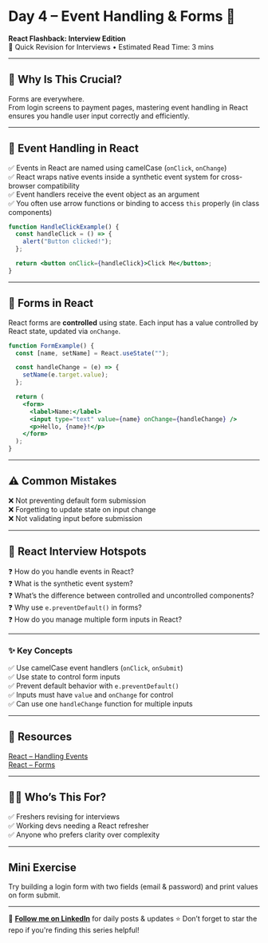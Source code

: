 # Day 4 – Event Handling & Forms 🔄  
**React Flashback: Interview Edition**  
🔁 Quick Revision for Interviews • Estimated Read Time: 3 mins  

---

## 🧠 Why Is This Crucial?

Forms are everywhere.  
From login screens to payment pages, mastering event handling in React ensures you handle user input correctly and efficiently.

---

## 🎯 Event Handling in React

✅ Events in React are named using camelCase (`onClick`, `onChange`)  
✅ React wraps native events inside a synthetic event system for cross-browser compatibility  
✅ Event handlers receive the event object as an argument  
✅ You often use arrow functions or binding to access `this` properly (in class components)  

```jsx
function HandleClickExample() {
  const handleClick = () => {
    alert("Button clicked!");
  };

  return <button onClick={handleClick}>Click Me</button>;
}
````

---

## 📝 Forms in React

React forms are **controlled** using state.
Each input has a value controlled by React state, updated via `onChange`.

```jsx
function FormExample() {
  const [name, setName] = React.useState("");

  const handleChange = (e) => {
    setName(e.target.value);
  };

  return (
    <form>
      <label>Name:</label>
      <input type="text" value={name} onChange={handleChange} />
      <p>Hello, {name}!</p>
    </form>
  );
}
```

---

## ⚠️ Common Mistakes

❌ Not preventing default form submission  
❌ Forgetting to update state on input change  
❌ Not validating input before submission  

---

## 🧠 React Interview Hotspots

❓ How do you handle events in React?  
❓ What is the synthetic event system?  
❓ What’s the difference between controlled and uncontrolled components?  
❓ Why use `e.preventDefault()` in forms?  
❓ How do you manage multiple form inputs in React?  

---

### ✨ Key Concepts

✅ Use camelCase event handlers (`onClick`, `onSubmit`)  
✅ Use state to control form inputs  
✅ Prevent default behavior with `e.preventDefault()`  
✅ Inputs must have `value` and `onChange` for control  
✅ Can use one `handleChange` function for multiple inputs  

---

## 📘 Resources

[React – Handling Events](https://reactjs.org/docs/handling-events.html)  
[React – Forms](https://reactjs.org/docs/forms.html)  

---

## 👩‍💻 Who’s This For?

✅ Freshers revising for interviews  
✅ Working devs needing a React refresher  
✅ Anyone who prefers clarity over complexity  

---

## Mini Exercise

Try building a login form with two fields (email & password) and print values on form submit.

---

🔗 **[Follow me on LinkedIn](https://www.linkedin.com/in/vishakha-singhal-18983b1bb/)** for daily posts & updates
⭐ Don’t forget to star the repo if you're finding this series helpful!

````
